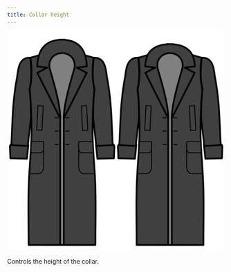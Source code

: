 ```yaml
---
title: Collar height
---
```


![Collar height](collarheight.svg)

Controls the height of the collar.
